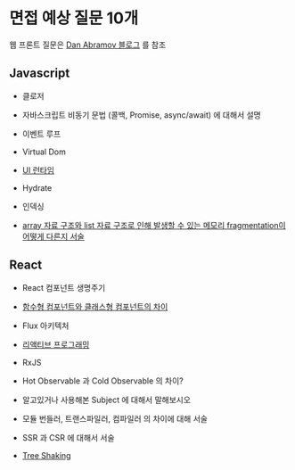 # 면접 예상 질문 10개

웹 프론트 질문은 [Dan Abramov 블로그](https://overreacted.io/ko) 를 참조

## Javascript

- 클로저
- 자바스크립트 비동기 문법 (콜백, Promise, async/await) 에 대해서 설명
- 이벤트 루프

- Virtual Dom
- [UI 런타임](https://overreacted.io/ko/react-as-a-ui-runtime/)
- Hydrate
- 인덱싱

- [array 자료 구조와 list 자료 구조로 인해 발생할 수 있는 메모리 fragmentation이 어떻게 다른지 서술](https://jeong-pro.tistory.com/91)

## React

- React 컴포넌트 생명주기
- [함수형 컴포넌트와 클래스형 컴포넌트의 차이](https://overreacted.io/ko/how-are-function-components-different-from-classes/)
- Flux 아키텍처

- [리액티브 프로그래밍](https://huns.me/development/2051)
- RxJS
- Hot Observable 과 Cold Observable 의 차이?
- 알고있거나 사용해본 Subject 에 대해서 말해보시오

- 모듈 번들러, 트랜스파일러, 컴파일러 의 차이에 대해 서술
- SSR 과 CSR 에 대해서 서술
- [Tree Shaking](https://huns.me/development/2265)
